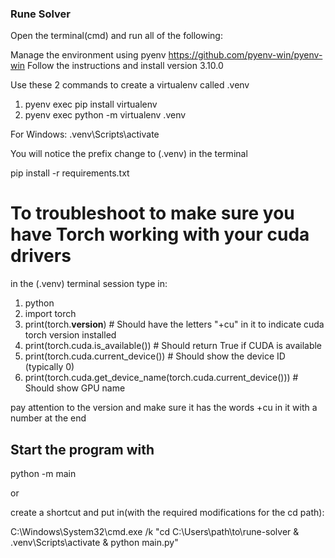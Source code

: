 ### Rune Solver
Open the terminal(cmd) and run all of the following:

Manage the environment using pyenv
https://github.com/pyenv-win/pyenv-win
Follow the instructions and install version 3.10.0

Use these 2 commands to create a virtualenv called .venv

1. pyenv exec pip install virtualenv
2. pyenv exec python -m virtualenv .venv

For Windows:
.venv\Scripts\activate

You will notice the prefix change to (.venv) in the terminal

pip install -r requirements.txt

# To troubleshoot to make sure you have Torch working with your cuda drivers
in the (.venv) terminal session type in:
1. python
2. import torch
3. print(torch.__version__)            # Should have the letters "+cu" in it to indicate cuda torch version installed
4. print(torch.cuda.is_available())    # Should return True if CUDA is available
5. print(torch.cuda.current_device())  # Should show the device ID (typically 0)
6. print(torch.cuda.get_device_name(torch.cuda.current_device()))  # Should show GPU name

pay attention to the version and make sure it has the words +cu in it with a number at the end


## Start the program with
python -m main

or

create a shortcut and put in(with the required modifications for the cd path):

C:\Windows\System32\cmd.exe /k "cd C:\Users\path\to\rune-solver & .venv\Scripts\activate & python main.py"

